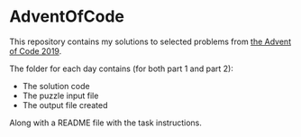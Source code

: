 # AdventOfCode
This repository contains my solutions to selected problems from <a href="https://adventofcode.com/">the Advent of Code 2019</a>.

The folder for each day contains (for both part 1 and part 2):
<ul>
    <li> The solution code </li>
    <li> The puzzle input file </li>
    <li> The output file created </li>
</ul>

Along with a README file with the task instructions.
